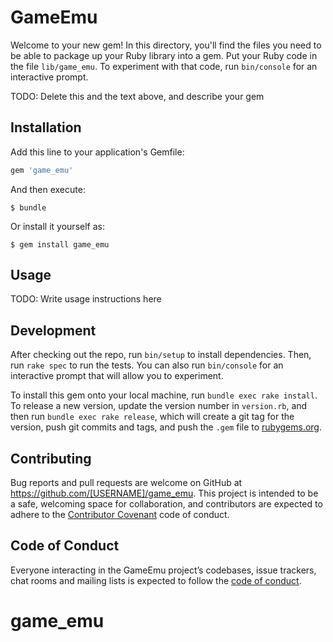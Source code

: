 # GameEmu

Welcome to your new gem! In this directory, you'll find the files you need to be able to package up your Ruby library into a gem. Put your Ruby code in the file `lib/game_emu`. To experiment with that code, run `bin/console` for an interactive prompt.

TODO: Delete this and the text above, and describe your gem

## Installation

Add this line to your application's Gemfile:

```ruby
gem 'game_emu'
```

And then execute:

    $ bundle

Or install it yourself as:

    $ gem install game_emu

## Usage

TODO: Write usage instructions here

## Development

After checking out the repo, run `bin/setup` to install dependencies. Then, run `rake spec` to run the tests. You can also run `bin/console` for an interactive prompt that will allow you to experiment.

To install this gem onto your local machine, run `bundle exec rake install`. To release a new version, update the version number in `version.rb`, and then run `bundle exec rake release`, which will create a git tag for the version, push git commits and tags, and push the `.gem` file to [rubygems.org](https://rubygems.org).

## Contributing

Bug reports and pull requests are welcome on GitHub at https://github.com/[USERNAME]/game_emu. This project is intended to be a safe, welcoming space for collaboration, and contributors are expected to adhere to the [Contributor Covenant](http://contributor-covenant.org) code of conduct.

## Code of Conduct

Everyone interacting in the GameEmu project’s codebases, issue trackers, chat rooms and mailing lists is expected to follow the [code of conduct](https://github.com/[USERNAME]/game_emu/blob/master/CODE_OF_CONDUCT.md).
# game_emu
